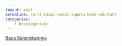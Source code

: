 ```yaml
---
layout: post
permalink: /arti-mimpi-pakai-sepatu-beda-sebelah/
categories:
    - Uncategorized
---
```


[Baca Selengkapnya](/09)